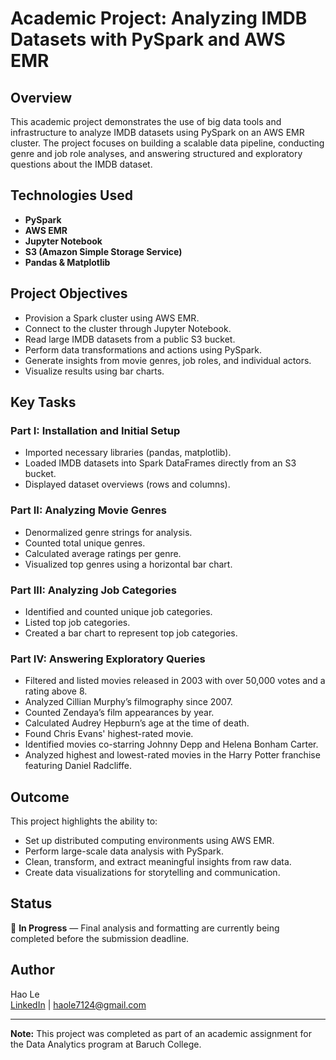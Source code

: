 # Academic Project: Analyzing IMDB Datasets with PySpark and AWS EMR

## Overview
This academic project demonstrates the use of big data tools and infrastructure to analyze IMDB datasets using PySpark on an AWS EMR cluster. The project focuses on building a scalable data pipeline, conducting genre and job role analyses, and answering structured and exploratory questions about the IMDB dataset.

## Technologies Used
- **PySpark**
- **AWS EMR**
- **Jupyter Notebook**
- **S3 (Amazon Simple Storage Service)**
- **Pandas & Matplotlib**

## Project Objectives
- Provision a Spark cluster using AWS EMR.
- Connect to the cluster through Jupyter Notebook.
- Read large IMDB datasets from a public S3 bucket.
- Perform data transformations and actions using PySpark.
- Generate insights from movie genres, job roles, and individual actors.
- Visualize results using bar charts.



## Key Tasks

### Part I: Installation and Initial Setup
- Imported necessary libraries (pandas, matplotlib).
- Loaded IMDB datasets into Spark DataFrames directly from an S3 bucket.
- Displayed dataset overviews (rows and columns).

### Part II: Analyzing Movie Genres
- Denormalized genre strings for analysis.
- Counted total unique genres.
- Calculated average ratings per genre.
- Visualized top genres using a horizontal bar chart.

### Part III: Analyzing Job Categories
- Identified and counted unique job categories.
- Listed top job categories.
- Created a bar chart to represent top job categories.

### Part IV: Answering Exploratory Queries
- Filtered and listed movies released in 2003 with over 50,000 votes and a rating above 8.
- Analyzed Cillian Murphy’s filmography since 2007.
- Counted Zendaya’s film appearances by year.
- Calculated Audrey Hepburn’s age at the time of death.
- Found Chris Evans' highest-rated movie.
- Identified movies co-starring Johnny Depp and Helena Bonham Carter.
- Analyzed highest and lowest-rated movies in the Harry Potter franchise featuring Daniel Radcliffe.

## Outcome
This project highlights the ability to:
- Set up distributed computing environments using AWS EMR.
- Perform large-scale data analysis with PySpark.
- Clean, transform, and extract meaningful insights from raw data.
- Create data visualizations for storytelling and communication.

## Status
🚧 **In Progress** — Final analysis and formatting are currently being completed before the submission deadline.

## Author
Hao Le  
[LinkedIn](https://linkedin.com/haonle) | haole7124@gmail.com

---

**Note:** This project was completed as part of an academic assignment for the Data Analytics program at Baruch College.
